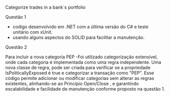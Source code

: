 Categorize trades in a bank´s portfolio

Questão 1
 - codigo desenvolvido em .NET com a última versão do C# e teste unitário com xUnit.
 - usando alguns aspectos do SOLID para facilitar a manutenção.

Questão 2

Para incluir a nova categoria PEP 
-Foi utilizado categorização extensível, onde cada categoria é implementada como uma regra independente. 
Uma nova classe de regra, pode ser criada para verificar se a propriedade IsPoliticallyExposed é true e categorizar a transação como "PEP". 
Esse código permite adicionar ou modificar categorias sem alterar as regras existentes, alinhando-se ao Princípio Open/Close , e garantindo escalabilidade e facilidade de manutenção conforme proposto na questão 1. 
